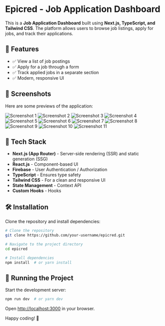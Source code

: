 # Epicred - Job Application Dashboard

This is a **Job Application Dashboard** built using **Next.js, TypeScript, and Tailwind CSS**. The platform allows users to browse job listings, apply for jobs, and track their applications.

## 🚀 Features

- ✅ View a list of job postings
- ✅ Apply for a job through a form
- ✅ Track applied jobs in a separate section
- ✅ Modern, responsive UI

## 📸 Screenshots

Here are some previews of the application:

![Screenshot 1](screenshots/aaa.png)
![Screenshot 2](screenshots/aa.png)
![Screenshot 3](screenshots/e.png)
![Screenshot 4](screenshots/bbb.png)
![Screenshot 5](screenshots/bb.png)
![Screenshot 6](screenshots/g.png)
![Screenshot 7](screenshots/h.png)
![Screenshot 8](screenshots/a.png)
![Screenshot 9](screenshots/b.png)
![Screenshot 10](screenshots/c.png)
![Screenshot 11](screenshots/d.png)

## 🔧 Tech Stack

- **Next.js (App Router)** - Server-side rendering (SSR) and static generation (SSG)
- **React.js** - Component-based UI
- **Firebase** - User Authentication / Authorization
- **TypeScript** - Ensures type safety
- **Tailwind CSS** - For a clean and responsive UI
- **State Management** - Context API
- **Custom Hooks** - Hooks

## 🛠️ Installation

Clone the repository and install dependencies:

```bash
# Clone the repository
git clone https://github.com/your-username/epicred.git

# Navigate to the project directory
cd epicred

# Install dependencies
npm install  # or yarn install
```

## 🚀 Running the Project

Start the development server:

```bash
npm run dev  # or yarn dev
```

Open [http://localhost:3000](http://localhost:3000) in your browser.

Happy coding! 🚀
